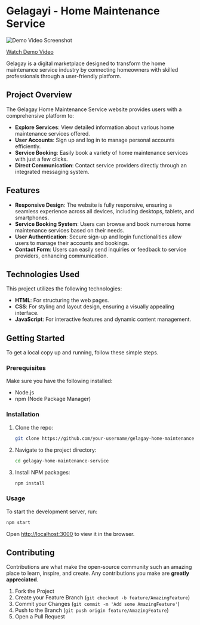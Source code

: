 # Gelagayi - Home Maintenance Service

![Demo Video Screenshot](./gelagay/src/assets/img/demo-video-screenshot.png)

[Watch Demo Video](./gelagay/src/assets/Demo-Video.mp4)

Gelagay is a digital marketplace designed to transform the home maintenance service industry by connecting homeowners with skilled professionals through a user-friendly platform.

## Project Overview

The Gelagay Home Maintenance Service website provides users with a comprehensive platform to:

- **Explore Services**: View detailed information about various home maintenance services offered.
- **User Accounts**: Sign up and log in to manage personal accounts efficiently.
- **Service Booking**: Easily book a variety of home maintenance services with just a few clicks.
- **Direct Communication**: Contact service providers directly through an integrated messaging system.

## Features

- **Responsive Design**: The website is fully responsive, ensuring a seamless experience across all devices, including desktops, tablets, and smartphones.
- **Service Booking System**: Users can browse and book numerous home maintenance services based on their needs.
- **User Authentication**: Secure sign-up and login functionalities allow users to manage their accounts and bookings.
- **Contact Form**: Users can easily send inquiries or feedback to service providers, enhancing communication.

## Technologies Used

This project utilizes the following technologies:

- **HTML**: For structuring the web pages.
- **CSS**: For styling and layout design, ensuring a visually appealing interface.
- **JavaScript**: For interactive features and dynamic content management.

## Getting Started

To get a local copy up and running, follow these simple steps.

### Prerequisites

Make sure you have the following installed:

- Node.js
- npm (Node Package Manager)

### Installation

1. Clone the repo:
   ```sh
   git clone https://github.com/your-username/gelagay-home-maintenance-service.git
   ```
2. Navigate to the project directory:
   ```sh
   cd gelagay-home-maintenance-service
   ```
3. Install NPM packages:
   ```sh
   npm install
   ```

### Usage

To start the development server, run:
```sh
npm start
```

Open [http://localhost:3000](http://localhost:3000) to view it in the browser.

## Contributing

Contributions are what make the open-source community such an amazing place to learn, inspire, and create. Any contributions you make are **greatly appreciated**.

1. Fork the Project
2. Create your Feature Branch (`git checkout -b feature/AmazingFeature`)
3. Commit your Changes (`git commit -m 'Add some AmazingFeature'`)
4. Push to the Branch (`git push origin feature/AmazingFeature`)
5. Open a Pull Request

